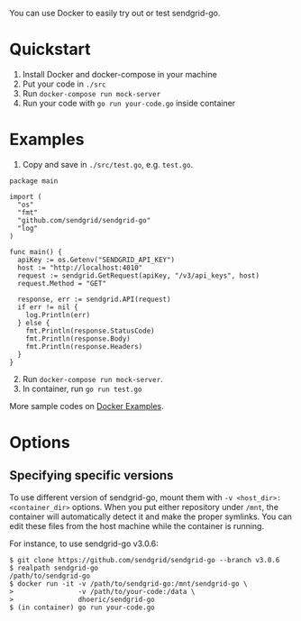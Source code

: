 You can use Docker to easily try out or test sendgrid-go.

# Quickstart
1. Install Docker and docker-compose in your machine
2. Put your code in `./src`
3. Run `docker-compose run mock-server`
4. Run your code with `go run your-code.go` inside container

# Examples
1. Copy and save in `./src/test.go`, e.g. `test.go`.
```
package main

import (
  "os"
  "fmt"
  "github.com/sendgrid/sendgrid-go"
  "log"
)

func main() {
  apiKey := os.Getenv("SENDGRID_API_KEY")
  host := "http://localhost:4010"
  request := sendgrid.GetRequest(apiKey, "/v3/api_keys", host)
  request.Method = "GET"

  response, err := sendgrid.API(request)
  if err != nil {
    log.Println(err)
  } else {
    fmt.Println(response.StatusCode)
    fmt.Println(response.Body)
    fmt.Println(response.Headers)
  }
}
```
2. Run `docker-compose run mock-server`.
3. In container, run `go run test.go`

More sample codes on [Docker Examples](/docker/examples).


# Options
## Specifying specific versions
To use different version of sendgrid-go, mount them with `-v <host_dir>:<container_dir>` options. When you put either repository under `/mnt`, the container will automatically detect it and make the proper symlinks. You can edit these files from the host machine while the container is running.

For instance, to use sendgrid-go v3.0.6:
```
$ git clone https://github.com/sendgrid/sendgrid-go --branch v3.0.6
$ realpath sendgrid-go
/path/to/sendgrid-go
$ docker run -it -v /path/to/sendgrid-go:/mnt/sendgrid-go \
>                -v /path/to/your-code:/data \
>                dhoeric/sendgrid-go
$ (in container) go run your-code.go
```
